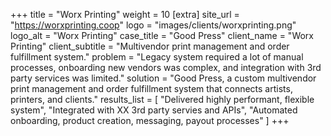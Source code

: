 +++
title = "Worx Printing"
weight = 10
[extra]
site_url = "https://worxprinting.coop"
logo = "images/clients/worxprinting.png"
logo_alt = "Worx Printing"
case_title = "Good Press"
client_name = "Worx Printing"
client_subtitle = "Multivendor print management and order fulfillment system."
problem = "Legacy system required a lot of manual processes, onboarding new vendors was complex, and integration with 3rd party services was limited."
solution = "Good Press, a custom multivendor print management and order fulfillment system that connects artists, printers, and clients."
results_list = [
  "Delivered highly performant, flexible system",
  "Integrated with XX 3rd party servies and APIs",
  "Automated onboarding, product creation, messaging, payout processes"
]
+++

<!-- more -->

